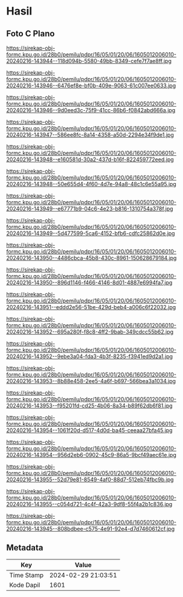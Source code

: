 # Hasil

## Foto C Plano

https://sirekap-obj-formc.kpu.go.id/28b0/pemilu/pdpr/16/05/01/20/06/1605012006010-20240216-143944--118d094b-5580-49bb-8349-cefe7f7ae8ff.jpg

https://sirekap-obj-formc.kpu.go.id/28b0/pemilu/pdpr/16/05/01/20/06/1605012006010-20240216-143946--6476ef8e-bf0b-409e-9063-61c007ee0633.jpg

https://sirekap-obj-formc.kpu.go.id/28b0/pemilu/pdpr/16/05/01/20/06/1605012006010-20240216-143946--9d0eed3c-75f9-41cc-86b6-f0842abd666a.jpg

https://sirekap-obj-formc.kpu.go.id/28b0/pemilu/pdpr/16/05/01/20/06/1605012006010-20240216-143947--586ee8fc-8a14-4358-a50d-2294e34f9de1.jpg

https://sirekap-obj-formc.kpu.go.id/28b0/pemilu/pdpr/16/05/01/20/06/1605012006010-20240216-143948--e160581d-30a2-437d-b16f-822459772eed.jpg

https://sirekap-obj-formc.kpu.go.id/28b0/pemilu/pdpr/16/05/01/20/06/1605012006010-20240216-143948--50e655d4-4f60-4d7e-94a8-48c1c6e55a95.jpg

https://sirekap-obj-formc.kpu.go.id/28b0/pemilu/pdpr/16/05/01/20/06/1605012006010-20240216-143949--e67771b9-04c6-4e23-b816-1310754a378f.jpg

https://sirekap-obj-formc.kpu.go.id/28b0/pemilu/pdpr/16/05/01/20/06/1605012006010-20240216-143949--5d477599-5ca6-4152-bfb6-cdfc25862d0e.jpg

https://sirekap-obj-formc.kpu.go.id/28b0/pemilu/pdpr/16/05/01/20/06/1605012006010-20240216-143950--4486cbca-45b8-430c-8961-150628679184.jpg

https://sirekap-obj-formc.kpu.go.id/28b0/pemilu/pdpr/16/05/01/20/06/1605012006010-20240216-143950--896d1146-f466-4146-8d01-4887e6994fa7.jpg

https://sirekap-obj-formc.kpu.go.id/28b0/pemilu/pdpr/16/05/01/20/06/1605012006010-20240216-143951--eddd2e56-51be-429d-beb4-a006c6f22032.jpg

https://sirekap-obj-formc.kpu.go.id/28b0/pemilu/pdpr/16/05/01/20/06/1605012006010-20240216-143952--695a280f-f8c8-4ff2-9bab-349cdcc55b62.jpg

https://sirekap-obj-formc.kpu.go.id/28b0/pemilu/pdpr/16/05/01/20/06/1605012006010-20240216-143952--9ebe3a04-fda3-4b3f-8235-f3941ed9d2a1.jpg

https://sirekap-obj-formc.kpu.go.id/28b0/pemilu/pdpr/16/05/01/20/06/1605012006010-20240216-143953--8b88e458-2ee5-4a6f-b697-566bea3a1034.jpg

https://sirekap-obj-formc.kpu.go.id/28b0/pemilu/pdpr/16/05/01/20/06/1605012006010-20240216-143953--f95201fd-cd25-4b06-8a34-b89f62db6f81.jpg

https://sirekap-obj-formc.kpu.go.id/28b0/pemilu/pdpr/16/05/01/20/06/1605012006010-20240216-143954--1061f20d-d517-4d0d-ba45-ceeaa27bfa45.jpg

https://sirekap-obj-formc.kpu.go.id/28b0/pemilu/pdpr/16/05/01/20/06/1605012006010-20240216-143954--956d2eb6-0902-45c9-86a5-9bcf49aec61e.jpg

https://sirekap-obj-formc.kpu.go.id/28b0/pemilu/pdpr/16/05/01/20/06/1605012006010-20240216-143955--52d79e81-8549-4af0-88d7-512eb74fbc9b.jpg

https://sirekap-obj-formc.kpu.go.id/28b0/pemilu/pdpr/16/05/01/20/06/1605012006010-20240216-143955--c054d721-4c4f-42a3-9df8-55f4a2b1c836.jpg

https://sirekap-obj-formc.kpu.go.id/28b0/pemilu/pdpr/16/05/01/20/06/1605012006010-20240216-143945--808bdbee-c575-4e91-92e4-d7d7460612cf.jpg


## Metadata

| Key        | Value               |
| ---------- | ------------------- |
| Time Stamp | 2024-02-29 21:03:51 |
| Kode Dapil | 1601                |



